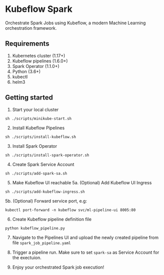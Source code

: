 # Kubeflow Spark
Orchestrate Spark Jobs using Kubeflow, a modern Machine Learning orchestration framework.

## Requirements
1. Kubernetes cluster (1.17+)
2. Kubeflow pipelines (1.6.0+)
3. Spark Operator (1.1.0+)
4. Python (3.6+)
5. kubectl
6. helm3

## Getting started
1. Start your local cluster
```
sh ./scripts/minikube-start.sh
```

2. Install Kubeflow Pipelines
```
sh ./scripts/install-kubeflow.sh
```

3. Install Spark Operator
```
sh ./scripts/install-spark-operator.sh
```

4. Create Spark Service Account
```
sh ./scripts/add-spark-sa.sh
```

5. Make Kubeflow UI reachable
5a. (Optional) Add Kubeflow UI Ingress
```
sh ./scripts/add-kubeflow-ingress.sh
```
5b. (Optional) Forward service port, e.g:
```
kubectl port-forward -n kubeflow svc/ml-pipeline-ui 8005:80
```

6. Create Kubeflow pipeline definition file
```
python kubeflow_pipeline.py
```

7. Navigate to the Pipelines UI and upload the newly created pipeline from file `spark_job_pipeline.yaml`


8. Trigger a pipeline run. Make sure to set `spark-sa` as Service Account for the exectuion.


9. Enjoy your orchestrated Spark job execution!
